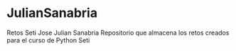# JulianSanabria
Retos Seti Jose Julian Sanabria
Repositorio que almacena los retos creados para el curso de Python Seti
